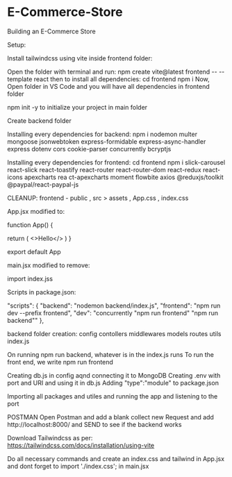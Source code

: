 # E-Commerce-Store
Building an E-Commerce Store

Setup:

Install tailwindcss using vite inside frontend folder:

Open the folder with terminal and run:
npm create vite@latest frontend -- --template react
then to install all dependencies:
cd frontend
npm i 
Now, Open folder in VS Code and you will have all dependencies in frontend folder

npm init -y to initialize your project in main folder

Create backend folder

Installing every dependencies for backend:
npm i nodemon multer mongoose jsonwebtoken express-formidable express-async-handler express dotenv cors cookie-parser concurrently bcryptjs

Installing every dependencies for frontend:
cd frontend 
npm i slick-carousel react-slick react-toastify react-router react-router-dom react-redux react-icons apexcharts rea
ct-apexcharts moment flowbite axios @reduxjs/toolkit @paypal/react-paypal-js

CLEANUP:
frontend - public , src > assets , App.css , index.css 

App.jsx modified to:

function App() {

  return (
    <>Hello</>
  )
}

export default App

main.jsx modified to remove:

import index.jss

Scripts in package.json:

"scripts": {
  "backend": "nodemon backend/index.js",
  "frontend": "npm run dev --prefix frontend",
  "dev": "concurrently \"npm run frontend\" \"npm run backend\""
},

backend folder creation:
config
contollers
middlewares
models
routes
utils
index.js

On running npm run backend, whatever is in the index.js runs
To run the front end, we write npm run frontend

Creating db.js in config aqnd connecting it to MongoDB
Creating .env with port and URI and using it in db.js
Adding "type":"module" to package.json

Importing all packages and utiles and running the app and listening to the port

POSTMAN
Open Postman and add a blank collect new Request and add http://localhost:8000/ and SEND to see if the backend works

Download Tailwindcss as per:
https://tailwindcss.com/docs/installation/using-vite

Do all necessary commands and create an index.css and tailwind in App.jsx and dont forget to import './index.css'; in main.jsx
